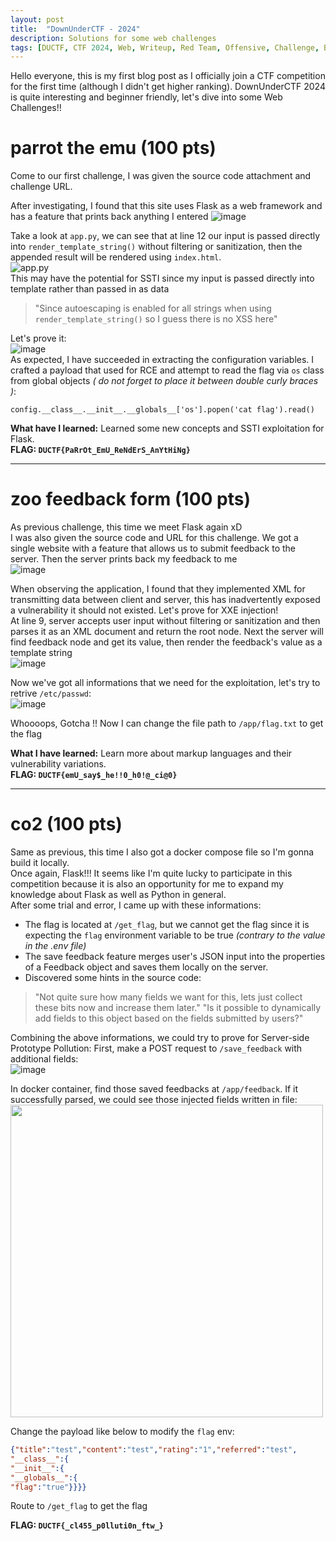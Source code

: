```yaml
---
layout: post
title:  "DownUnderCTF - 2024"
description: Solutions for some web challenges
tags: [DUCTF, CTF 2024, Web, Writeup, Red Team, Offensive, Challenge, Beginner]
---
```

Hello everyone, this is my first blog post as I officially join a CTF competition for the first time (although I didn't get higher ranking). DownUnderCTF 2024 is quite interesting and beginner friendly, let's dive into some Web Challenges!!<br>
<!-- <img src="https://media.discordapp.net/attachments/1232921552899670089/1259443092885344356/fish4finn-certificate.png?ex=66a21cc8&is=66a0cb48&hm=d1949289593e81f5415cb28eaac1e95c6be9041155feed50653689526b3c9fda&=&format=webp&quality=lossless&width=662&height=468" style="width: 400px"> -->

# parrot the emu (100 pts)
Come to our first challenge, I was given the source code attachment and challenge URL.<br>
<!-- <img src="https://github.com/user-attachments/assets/6b55e55b-573a-4273-b760-253783f5469e"> -->

After investigating, I found that this site uses Flask as a web framework and has a feature that prints back anything I entered
![image](https://github.com/user-attachments/assets/97893fac-f0b2-4cb4-a5ed-14dcd93d93d8)

Take a look at `app.py`, we can see that at line 12 our input is passed directly into `render_template_string()` without filtering or sanitization, then the appended result will be rendered using `index.html`. <br>
![app.py](https://github.com/user-attachments/assets/d2f5393b-1582-447e-b334-740379909e8c) <br>
This may have the potential for SSTI since my input is passed directly into template rather than passed in as data
> "Since autoescaping is enabled for all strings when using `render_template_string()` so I guess there is no XSS here"

Let's prove it: <br>
![image](https://github.com/user-attachments/assets/f61813de-a03b-4584-bd51-009a3f2b5a26) <br>
As expected, I have succeeded in extracting the configuration variables. I crafted a payload that used for RCE and attempt to read the flag via `os` class from global objects *( do not forget to place it between double curly braces )*:

```
config.__class__.__init__.__globals__['os'].popen('cat flag').read()
```

**What have I learned:** Learned some new concepts and SSTI exploitation for Flask. <br>
**FLAG: `DUCTF{PaRrOt_EmU_ReNdErS_AnYtHiNg}`**

---
# zoo feedback form (100 pts)
As previous challenge, this time we meet Flask again xD <br>
I was also given the source code and URL for this challenge. We got a single website with a feature that allows us to submit feedback to the server. Then the server prints back my feedback to me <br>
![image](https://github.com/user-attachments/assets/9b2750bd-cd80-4f8d-a223-46e996e54204)

When observing the application, I found that they implemented XML for transmitting data between client and server, this has inadvertently exposed a vulnerability it should not existed. Let's prove for XXE injection!<br>
At line 9, server accepts user input without filtering or sanitization and then parses it as an XML document and return the root node.
Next the server will find feedback node and get its value, then render the feedback's value as a template string <br>
![image](https://github.com/user-attachments/assets/7eca07dd-57e0-4dfc-b340-ac0e2ff75f4c)

Now we've got all informations that we need for the exploitation, let's try to retrive `/etc/passwd`: <br>
![image](https://github.com/user-attachments/assets/e95db890-dc27-4cc3-a09d-da957a09d571)

Whoooops, Gotcha !! Now I can change the file path to `/app/flag.txt` to get the flag

**What I have learned:** Learn more about markup languages and their vulnerability variations. <br>
**FLAG: `DUCTF{emU_say$_he!!0_h0!@_ci@0}`**

---
# co2 (100 pts)
Same as previous, this time I also got a docker compose file so I'm gonna build it locally. <br>
Once again, Flask!!! It seems like I'm quite lucky to participate in this competition because it is also an opportunity for me to expand my knowledge about Flask as well as Python in general. <br>
After some trial and error, I came up with these informations:
- The flag is located at `/get_flag`, but we cannot get the flag since it is expecting the `flag` environment variable to be true *(contrary to the value in the .env file)*
- The save feedback feature merges user's JSON input into the properties of a Feedback object and saves them locally on the server.
- Discovered some hints in the source code:

> "Not quite sure how many fields we want for this, lets just collect these bits now and increase them later."
> "Is it possible to dynamically add fields to this object based on the fields submitted by users?"

Combining the above informations, we could try to prove for Server-side Prototype Pollution:
First, make a POST request to `/save_feedback` with additional fields: <br>
![image](https://github.com/user-attachments/assets/233e2b27-e3fc-4e26-aec4-7635d018846c)

In docker container, find those saved feedbacks at `/app/feedback`. If it successfully parsed, we could see those injected fields written in file: <br>
<img src="https://github.com/user-attachments/assets/129203a4-312c-4a43-a6fd-2a668ffcfe9f" width=500>

Change the payload like below to modify the `flag` env:

```json
{"title":"test","content":"test","rating":"1","referred":"test",
"__class__":{
"__init__":{
"__globals__":{
"flag":"true"}}}}
```

Route to `/get_flag` to get the flag

**FLAG: `DUCTF{_cl455_p0lluti0n_ftw_}`** 


